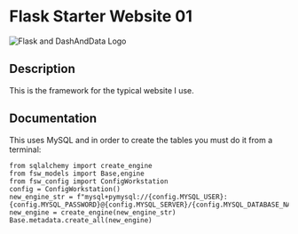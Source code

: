# Flask Starter Website 01

![Flask and DashAndData Logo](https://venturer.dashanddata.com/get_aux_file_from_dir/images/dd_and_flask.png)

## Description
This is the framework for the typical website I use.


## Documentation
This uses MySQL and in order to create the tables you must do it from a terminal:
```
from sqlalchemy import create_engine
from fsw_models import Base,engine
from fsw_config import ConfigWorkstation
config = ConfigWorkstation()
new_engine_str = f"mysql+pymysql://{config.MYSQL_USER}:{config.MYSQL_PASSWORD}@{config.MYSQL_SERVER}/{config.MYSQL_DATABASE_NAME}"
new_engine = create_engine(new_engine_str)
Base.metadata.create_all(new_engine)
```
